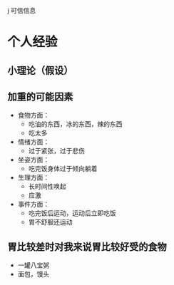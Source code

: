 j 可信信息

# 个人经验

## 小理论（假设）

## 加重的可能因素
- 食物方面：
    - 吃油的东西，冰的东西，辣的东西
    - 吃太多
- 情绪方面：
    - 过于紧张，过于悲伤
- 坐姿方面：
    - 吃完饭身体过于倾向躺着
- 生理方面：
    - 长时间性唤起
    - 应激
- 事件方面：
    - 吃完饭后运动，运动后立即吃饭
    - 胃不舒服还运动

## 胃比较差时对我来说胃比较好受的食物
- 一罐八宝粥
- 面包，馒头

